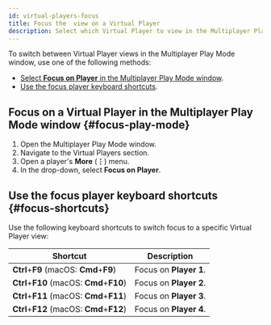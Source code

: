 ```yaml
---
id: virtual-players-focus
title: Focus the  view on a Virtual Player
description: Select which Virtual Player to view in the Multiplayer Play Mode window.
---
```


To switch between Virtual Player views in the Multiplayer Play Mode window, use one of the following methods:

* [Select **Focus on Player** in the Multiplayer Play Mode window](#focus-play-mode).
* [Use the focus player keyboard shortcuts](#focus-shortcuts).

## Focus on a Virtual Player in the Multiplayer Play Mode window {#focus-play-mode}

1. Open the Multiplayer Play Mode window.
2. Navigate to the Virtual Players section.
3. Open a player's **More** (**⋮**) menu.
4. In the drop-down, select **Focus on Player**.

## Use the focus player keyboard shortcuts {#focus-shortcuts}

Use the following keyboard shortcuts to switch focus to a specific Virtual Player view:

<!--
<div className="table-columns-plain" >
| Shortcut | Description |
</div>
-->

| **Shortcut**                              | **Description**           |
|-------------------------------------------|---------------------------|
| **Ctrl**+**F9** (macOS: **Cmd**+**F9**)   |  Focus on **Player 1**.   |
| **Ctrl**+**F10** (macOS: **Cmd**+**F10**) |  Focus on **Player 2**.   |
| **Ctrl**+**F11** (macOS: **Cmd**+**F11**) |  Focus on **Player 3**.   |
| **Ctrl**+**F12** (macOS: **Cmd**+**F12**) |  Focus on **Player 4**.   |

